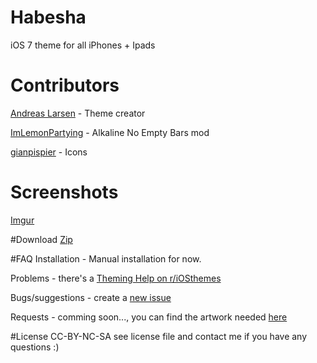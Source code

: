 # Habesha


iOS 7 theme for all iPhones + Ipads


# Contributors

[Andreas Larsen](http://www.andreaslarsen.dk) - Theme creator

[ImLemonPartying](http://www.reddit.com/user/ImLemonPartying) - Alkaline No Empty Bars mod

[gianpispier](https://github.com/gianpispier) - Icons


# Screenshots
[Imgur](http://imgur.com/a/7uDxB)


#Download
[Zip](https://github.com/andreaslarsen/habesha/archive/master.zip)


#FAQ
Installation - Manual installation for now. 

Problems - there's a [Theming Help on r/iOSthemes](http://www.reddit.com/r/iOSthemes/)

Bugs/suggestions - create a [new issue](https://github.com/andreaslarsen/habesha/issues/new)

Requests - comming soon..., you can find the artwork needed [here](http://bendodson.com/projects/itunes-artwork-finder/?entity=software&show=habesha&country=us)


#License
CC-BY-NC-SA see license file and contact me if you have any questions :)
